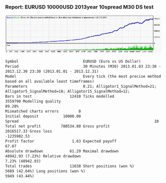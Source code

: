 
### Report: EURUSD 10000USD 2013year 10spread M30 DS test

![EURUSD 10000USD 2013year 10spread M30 DS test.txt](./EURUSD-10000USD-2013year-10spread-M30-DS-test.gif)

    Symbol                             EURUSD (Euro vs US Dollar)
    Period                             30 Minutes (M30) 2013.01.03 23:30 - 2013.12.30 23:30 (2013.01.01 - 2013.12.31)
    Model                              Every tick (the most precise method based on all available least timeframes)
    Parameters                         0.21; Alligator1_SignalMethod=21; Alligator5_SignalMethod=18; Alligator15_SignalMethod=12;
    Bars in test                 12410 Ticks modelled                        3559790 Modelling quality                                              89.28%
    Mismatched charts errors         0
    Initial deposit           10000.00                                               Spread                                                             10
    Total net profit         780534.80 Gross profit                       2016517.33 Gross loss                                                -1235982.53
    Profit factor                 1.63 Expected payoff                         67.07
    Absolute drawdown            61.29 Maximal drawdown             48942.93 (7.23%) Relative drawdown                                    7.23% (48942.93)
    Total trades                 11638 Short positions (won %)         5689 (42.64%) Long positions (won %)                                  5949 (43.44%)
